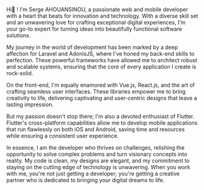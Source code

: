 Hi👋 ! I'm Serge AHOUANSINOU, a passionate web and mobile developer with a heart that beats for innovation and technology. With a diverse skill set and an unwavering love for crafting exceptional digital experiences, I'm your go-to expert for turning ideas into beautifully functional software solutions.

My journey in the world of development has been marked by a deep affection for Laravel and AdonisJS, where I've honed my back-end skills to perfection. These powerful frameworks have allowed me to architect robust and scalable systems, ensuring that the core of every application I create is rock-solid.

On the front-end, I'm equally enamored with Vue.js, React.js, and the art of crafting seamless user interfaces. These libraries empower me to bring creativity to life, delivering captivating and user-centric designs that leave a lasting impression.

But my passion doesn't stop there; I'm also a devoted enthusiast of Flutter. Flutter's cross-platform capabilities allow me to develop mobile applications that run flawlessly on both iOS and Android, saving time and resources while ensuring a consistent user experience.

In essence, I am the developer who thrives on challenges, relishing the opportunity to solve complex problems and turn visionary concepts into reality. My code is clean, my designs are elegant, and my commitment to staying on the cutting edge of technology is unwavering. When you work with me, you're not just getting a developer; you're getting a creative partner who is dedicated to bringing your digital dreams to life.

<!---
Leblanc95/Leblanc95 is a ✨ special ✨ repository because its `README.md` (this file) appears on your GitHub profile.
You can click the Preview link to take a look at your changes.
--->

